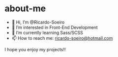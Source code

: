 # about-me

- 👋 Hi, I’m @Ricardo-Soeiro
- 👀 I’m interested in Front-End Development
- 🌱 I’m currently learning Sass/SCSS
- 📫 How to reach me: ricardo-soeiro@hotmail.com

I hope you enjoy my projects!!
